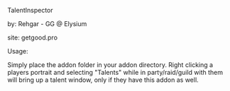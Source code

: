 TalentInspector
	
by: Rehgar - GG @ Elysium
	
site: getgood.pro


Usage: 

Simply place the addon folder in your addon directory. Right clicking a players portrait and selecting "Talents" while in party/raid/guild with them 
will bring up a talent window, only if they have this addon as well. 